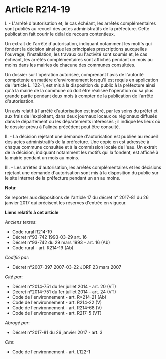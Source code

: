 # Article R214-19

I. - L'arrêté d'autorisation et, le cas échéant, les arrêtés complémentaires sont publiés au recueil des actes administratifs
de la préfecture. Cette publication fait courir le délai de recours contentieux.

Un extrait de l'arrêté d'autorisation, indiquant notamment les motifs qui fondent la décision ainsi que les principales
prescriptions auxquelles l'ouvrage, l'installation, les travaux ou l'activité sont soumis et, le cas échéant, les arrêtés
complémentaires sont affichés pendant un mois au moins dans les mairies de chacune des communes consultées.

Un dossier sur l'opération autorisée, comprenant l'avis de l'autorité compétente en matière d'environnement lorsqu'il est
requis en application de l'article L. 122-1, est mis à la disposition du public à la préfecture ainsi qu'à la mairie de la
commune où doit être réalisée l'opération ou sa plus grande partie pendant deux mois à compter de la publication de l'arrêté
d'autorisation.

Un avis relatif à l'arrêté d'autorisation est inséré, par les soins du préfet et aux frais de l'exploitant, dans deux
journaux locaux ou régionaux diffusés dans le département ou les départements intéressés ; il indique les lieux où le dossier
prévu à l'alinéa précédent peut être consulté.

II. - La décision rejetant une demande d'autorisation est publiée au recueil des actes administratifs de la préfecture. Une
copie en est adressée à chaque commune consultée et à la commission locale de l'eau. Un extrait de la décision, indiquant
notamment les motifs qui la fondent, est affiché à la mairie pendant un mois au moins.

III. - Les arrêtés d'autorisation, les arrêtés complémentaires et les décisions rejetant une demande d'autorisation sont mis
à la disposition du public sur le site internet de la préfecture pendant un an au moins.

**Nota:**

Se reporter aux dispositions de l'article 17 du décret n° 2017-81 du 26 janvier 2017 qui précisent les réserves d'entrée en
vigueur.

**Liens relatifs à cet article**

_Anciens textes_:

  - Code rural R214-19
  - Décret n°93-742 1993-03-29 art. 16
  - Décret n°93-742 du 29 mars 1993 - art. 16 (Ab)
  - Code rural - art. R214-19 (Ab)

_Codifié par_:

  - Décret n°2007-397 2007-03-22 JORF 23 mars 2007

_Cité par_:

  - Décret n°2014-751 du 1er juillet 2014 - art. 20 (VT)
  - Décret n°2014-751 du 1er juillet 2014 - art. 24 (VT)
  - Code de l'environnement - art. R*214-21 (Ab)
  - Code de l'environnement - art. R214-22 (V)
  - Code de l'environnement - art. R214-68 (V)
  - Code de l'environnement - art. R217-5 (VT)

_Abrogé par_:

  - Décret n°2017-81 du 26 janvier 2017 - art. 3

_Cite_:

  - Code de l'environnement - art. L122-1
